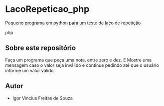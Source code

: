 # LacoRepeticao_php
Pequeno programa em python para um teste de laço de repetição

php
## Sobre este repositório

Faça um programa que peça uma nota, entre zero e dez.
E Mostre uma mensagem caso o valor seja inválido e continue pedindo até que o usuário informe um valor válido

## Autor

* Igor Vincius Freitas de Souza
